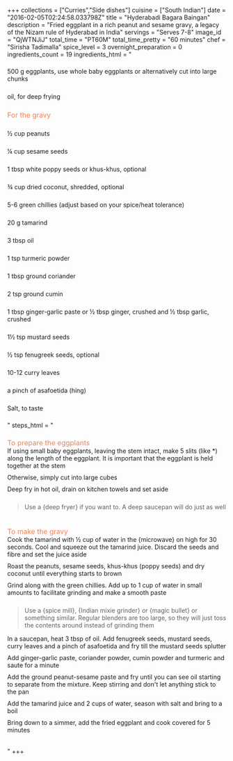 +++
collections = ["Curries","Side dishes"]
cuisine = ["South Indian"]
date = "2016-02-05T02:24:58.033798Z"
title = "Hyderabadi Bagara Baingan"
description = "Fried eggplant in a rich peanut and sesame gravy, a legacy of the Nizam rule of Hyderabad in India"
servings = "Serves 7-8"
image_id = "QjWTNJiJ"
total_time = "PT60M"
total_time_pretty = "60 minutes"
chef = "Sirisha Tadimalla"
spice_level = 3
overnight_preparation = 0
ingredients_count = 19
ingredients_html = "<ul style='padding-left: 0; list-style: none;'><li itemprop='recipeIngredient' style='margin: 8px 0px;padding: 8px 0px;'>500 g eggplants, use whole baby eggplants or alternatively cut into large chunks</li><li itemprop='recipeIngredient' style='margin: 8px 0px;padding: 8px 0px;'>oil, for deep frying</li><li style='margin: 8px 0px;padding: 8px 0px;'><span style='font-size: medium; color: #f78153;'>For the gravy</span></li><li itemprop='recipeIngredient' style='margin: 8px 0px;padding: 8px 0px;'>½ cup peanuts</li><li itemprop='recipeIngredient' style='margin: 8px 0px;padding: 8px 0px;'>¼ cup sesame seeds</li><li itemprop='recipeIngredient' style='margin: 8px 0px;padding: 8px 0px;'>1 tbsp white poppy seeds or khus-khus, optional</li><li itemprop='recipeIngredient' style='margin: 8px 0px;padding: 8px 0px;'>¾ cup dried coconut, shredded, optional</li><li itemprop='recipeIngredient' style='margin: 8px 0px;padding: 8px 0px;'>5-6 green chillies (adjust based on your spice/heat tolerance)</li><li itemprop='recipeIngredient' style='margin: 8px 0px;padding: 8px 0px;'>20 g tamarind</li><li itemprop='recipeIngredient' style='margin: 8px 0px;padding: 8px 0px;'>3 tbsp oil</li><li itemprop='recipeIngredient' style='margin: 8px 0px;padding: 8px 0px;'>1 tsp turmeric powder</li><li itemprop='recipeIngredient' style='margin: 8px 0px;padding: 8px 0px;'>1 tbsp ground coriander</li><li itemprop='recipeIngredient' style='margin: 8px 0px;padding: 8px 0px;'>2 tsp ground cumin</li><li itemprop='recipeIngredient' style='margin: 8px 0px;padding: 8px 0px;'>1 tbsp ginger-garlic paste or ½ tbsp ginger, crushed and ½ tbsp garlic, crushed</li><li itemprop='recipeIngredient' style='margin: 8px 0px;padding: 8px 0px;'>1½ tsp mustard seeds</li><li itemprop='recipeIngredient' style='margin: 8px 0px;padding: 8px 0px;'>½ tsp fenugreek seeds, optional</li><li itemprop='recipeIngredient' style='margin: 8px 0px;padding: 8px 0px;'>10-12 curry leaves</li><li itemprop='recipeIngredient' style='margin: 8px 0px;padding: 8px 0px;'>a pinch of asafoetida (hing)</li><li itemprop='recipeIngredient' style='margin: 8px 0px;padding: 8px 0px;'>Salt, to taste</li></ul>"
steps_html = "<ol style='list-style: none inside; padding-left: 0px;'><li style='list-style: none; margin: 8px 0px;padding: 8px 0px;'><span style='font-size: medium; color: #f78153;'>To prepare the eggplants</span><ol style='list-style: none inside; padding-left: 0px;'><li style='padding-bottom: 10px;'><i class='step-track-icon fa fa-square-o'></i><span class='step-text' itemprop='recipeInstructions'>If using small baby eggplants, leaving the stem intact, make 5 slits (like *) along the length of the eggplant. It is important that the eggplant is held together at the stem</span></li><li style='padding-bottom: 10px;'><i class='step-track-icon fa fa-square-o'></i><span class='step-text' itemprop='recipeInstructions'>Otherwise, simply cut into large cubes</span></li><li style='padding-bottom: 10px;'><i class='step-track-icon fa fa-square-o'></i><span class='step-text' itemprop='recipeInstructions'>Deep fry in hot oil, drain on kitchen towels and set aside</span></li><blockquote>Use a {deep fryer} if you want to. A deep saucepan will do just as well</blockquote></ol></li><li style='list-style: none; margin: 8px 0px;padding: 8px 0px;'><span style='font-size: medium; color: #f78153;'>To make the gravy</span><ol style='list-style: none inside; padding-left: 0px;'><li style='padding-bottom: 10px;'><i class='step-track-icon fa fa-square-o'></i><span class='step-text' itemprop='recipeInstructions'>Cook the tamarind with ½ cup of water in the {microwave} on high for 30 seconds. Cool and squeeze out the tamarind juice. Discard the seeds and fibre and set the juice aside</span></li><li style='padding-bottom: 10px;'><i class='step-track-icon fa fa-square-o'></i><span class='step-text' itemprop='recipeInstructions'>Roast the peanuts, sesame seeds, khus-khus (poppy seeds) and dry coconut until everything starts to brown</span></li><li style='padding-bottom: 10px;'><i class='step-track-icon fa fa-square-o'></i><span class='step-text' itemprop='recipeInstructions'>Grind along with the green chillies. Add up to 1 cup of water in small amounts to facilitate grinding and make a smooth paste</span></li><blockquote>Use a {spice mill}, {Indian mixie grinder} or {magic bullet} or something similar. Regular blenders are too large, so they will just toss the contents around instead of grinding them</blockquote><li style='padding-bottom: 10px;'><i class='step-track-icon fa fa-square-o'></i><span class='step-text' itemprop='recipeInstructions'>In a saucepan, heat 3 tbsp of oil. Add fenugreek seeds, mustard seeds, curry leaves and a pinch of asafoetida and fry till the mustard seeds splutter</span></li><li style='padding-bottom: 10px;'><i class='step-track-icon fa fa-square-o'></i><span class='step-text' itemprop='recipeInstructions'>Add ginger-garlic paste, coriander powder, cumin powder and turmeric and saute for a minute</span></li><li style='padding-bottom: 10px;'><i class='step-track-icon fa fa-square-o'></i><span class='step-text' itemprop='recipeInstructions'>Add the ground peanut-sesame paste and fry until you can see oil starting to separate from the mixture. Keep stirring and don't let anything stick to the pan</span></li><li style='padding-bottom: 10px;'><i class='step-track-icon fa fa-square-o'></i><span class='step-text' itemprop='recipeInstructions'>Add the tamarind juice and 2 cups of water, season with salt and bring to a boil</span></li><li style='padding-bottom: 10px;'><i class='step-track-icon fa fa-square-o'></i><span class='step-text' itemprop='recipeInstructions'>Bring down to a simmer, add the fried eggplant and cook covered for 5 minutes</span></li></ol></li></ol>"
+++
